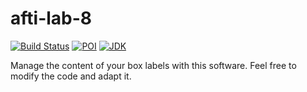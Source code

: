 # afti-lab-8
<!-- Integrity keys: AsqDeL5zGFmpcsLOi4bb U68qenefP6JNpzwTWMWl -->
[![Build Status](https://travis-ci.org/teobellu/afti-lab-8.svg?branch=master)](https://travis-ci.org/teobellu/afti-lab-8)
[![POI](https://img.shields.io/badge/poi-v4.1.0-orange.svg)](https://poi.apache.org/index.html)
[![JDK](https://img.shields.io/badge/java-8%20%7C%209%20%7C%2010%20%7C%2011%20%7C%2012-blue.svg)](https://www.oracle.com/technetwork/java/javase/jdk-relnotes-index-2162236.html)

Manage the content of your box labels with this software. Feel free to modify the code and adapt it.

<!--This software aims to manage the content of box labels for AFTI S.p.A.; This software is designed to work coupled with the internal system of AFTI S.p.A., however, feel free to adapt this software to work in other environments.-->


